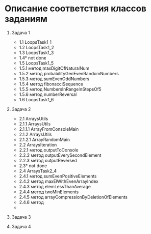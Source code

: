 # Описание соответствия классов заданиям

1. Задача 1
    - 1.1 LoopsTask1_1
    - 1.2 LoopsTask1_2
    - 1.3 LoopsTask1_3
    - 1.4* not done
    - 1.5 LoopsTask1_5
    - 1.5.1 метод maxDigitOfNaturalNum
    - 1.5.2 метод probabilityGenEvenRandomNumbers
    - 1.5.3 метод sumEvenOddNumbers
    - 1.5.4 метод fibonacciSequence
    - 1.5.5 метод NumbersInRangeInStepsOf5
    - 1.5.6 метод numberReversal
    - 1.6 LoopsTask1_6

2. Задача 2
   - 2.1 ArraysUtils
   - 2.1.1 ArraysUtils
   - 2.1.1.1 ArrayFromConsoleMain
   - 2.1.2 ArraysUtils
   - 2.1.2.1 ArrayRandomMain
   - 2.2 ArraysIteration
   - 2.2.1 метод outputToConsole
   - 2.2.2 метод outputEverySecondElement
   - 2.2.3 метод outputReversed
   - 2.3* not done
   - 2.4 ArraysTask2_4
   - 2.4.1 метод sumEvenPositiveElements
   - 2.4.2 метод maxElWithEvenArrayIndex
   - 2.4.3 метод elemLessThanAverage
   - 2.4.4 метод twoMinElements
   - 2.4.5 метод arrayCompressionByDeletionOfElements
   - 2.4.6 метод 
   - 

3. Задача 3
4. Задача 4
